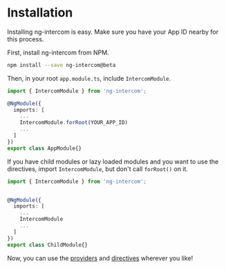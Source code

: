 # Installation

Installing ng-intercom is easy. Make sure you have your App ID nearby for this process.

First, install ng-intercom from NPM.

```sh
npm install --save ng-intercom@beta
```

Then, in your root `app.module.ts`, include `IntercomModule`.

```ts
import { IntercomModule } from 'ng-intercom';

@NgModule({
  imports: [
    ...
    IntercomModule.forRoot(YOUR_APP_ID)
    ...
  ]
})
export class AppModule{}
```

If you have child modules or lazy loaded modules and you want to use the directives, import `IntercomModule`,
but don't call `forRoot()` on it.

```ts
import { IntercomModule } from 'ng-intercom';


@NgModule({
  imports: [
    ...
    IntercomModule
    ...
  ]
})
export class ChildModule{}
```

Now, you can use the [providers](2-Providers.md) and [directives](3-Directives.md) wherever you like!
